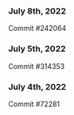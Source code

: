 ### July 8th, 2022

Commit #242064

### July 5th, 2022

Commit #314353


### July 4th, 2022

Commit #72281
